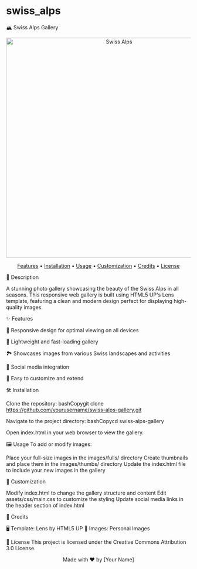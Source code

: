 # swiss_alps
🏔️ Swiss Alps Gallery
<p align="center">
  <img src="https://raw.githubusercontent.com/yourusername/swiss-alps-gallery/main/images/fulls/01.jpeg" alt="Swiss Alps" width="600">
</p>
<p align="center">
  <a href="#-features">Features</a> •
  <a href="#-installation">Installation</a> •
  <a href="#-usage">Usage</a> •
  <a href="#-customization">Customization</a> •
  <a href="#-credits">Credits</a> •
  <a href="#-license">License</a>
</p>

📜 Description

A stunning photo gallery showcasing the beauty of the Swiss Alps in all seasons. This responsive web gallery is built using HTML5 UP's Lens template, featuring a clean and modern design perfect for displaying high-quality images.

✨ Features

📱 Responsive design for optimal viewing on all devices

🚀 Lightweight and fast-loading gallery

🏞️ Showcases images from various Swiss landscapes and activities

🔗 Social media integration

🎨 Easy to customize and extend

🛠️ Installation

Clone the repository:
bashCopygit clone https://github.com/yourusername/swiss-alps-gallery.git

Navigate to the project directory:
bashCopycd swiss-alps-gallery

Open index.html in your web browser to view the gallery.

🖼️ Usage
To add or modify images:

Place your full-size images in the images/fulls/ directory
Create thumbnails and place them in the images/thumbs/ directory
Update the index.html file to include your new images in the gallery

🎨 Customization

Modify index.html to change the gallery structure and content
Edit assets/css/main.css to customize the styling
Update social media links in the header section of index.html

👏 Credits

🖥️ Template: Lens by HTML5 UP
📸 Images: Personal Images

📄 License
This project is licensed under the Creative Commons Attribution 3.0 License.

<p align="center">
  Made with ❤️ by [Your Name]
</p>

